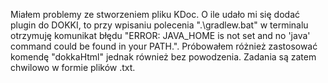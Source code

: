 Miałem problemy ze stworzeniem pliku KDoc. O ile udało mi się dodać plugin do DOKKI, to przy wpisaniu polecenia ".\gradlew.bat" w terminalu otrzymuję komunikat błędu "ERROR: JAVA_HOME is not set and no 'java' command could be found in your PATH.".
Próbowałem różnież zastosować komendę "dokkaHtml" jednak również bez powodzenia. Zadania są zatem chwilowo w formie plików .txt.
